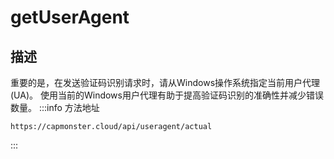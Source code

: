 ﻿---
sidebar_position: 4
sidebar_label: getUserAgent 
---

# getUserAgent

## 描述

重要的是，在发送验证码识别请求时，请从Windows操作系统指定当前用户代理(UA)。
使用当前的Windows用户代理有助于提高验证码识别的准确性并减少错误数量。
:::info 方法地址
```http
https://capmonster.cloud/api/useragent/actual
```
:::